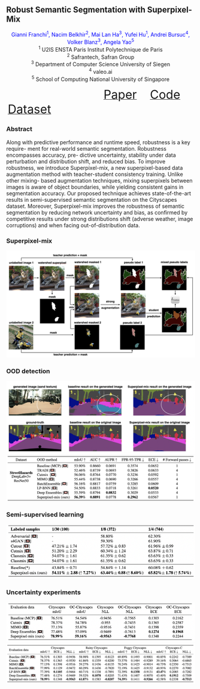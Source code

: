 ## Robust Semantic Segmentation with Superpixel-Mix

<center>
<font color=blue>Gianni Franchi<sup>1</sup>, Nacim Belkhir<sup>2</sup>, Mai Lan Ha<sup>3</sup>, Yufei Hu<sup>1</sup>, Andrei Bursuc<sup>4</sup>, Volker Blanz<sup>3</sup>, Angela Yao<sup>5</sup></font>
</center>
<center>
<sup>1</sup> U2IS ENSTA Paris Institut Polytechnique de Paris
</center>
<center>
<sup>2</sup> Safrantech, Safran Group
</center>
<center>
<sup>3</sup> Department of Computer Science University of Siegen
</center>
<center>
<sup>4</sup> valeo.ai
</center>
<center>
<sup>5</sup> School of Computing National University of Singapore
</center>

&nbsp; &nbsp; &nbsp; &nbsp; &nbsp; &nbsp; &nbsp; &nbsp; &nbsp; &nbsp; &nbsp; &nbsp; &nbsp; &nbsp; &nbsp; &nbsp; &nbsp; &nbsp; &nbsp; &nbsp; &nbsp; &nbsp; &nbsp; &nbsp; &nbsp; &nbsp; &nbsp; &nbsp; &nbsp; &nbsp; &nbsp; &nbsp; &nbsp; [<font size=6>Paper</font>](https://www.bmvc2021-virtualconference.com/assets/papers/0509.pdf) &nbsp; &nbsp; &nbsp; &nbsp; [<font size=6>Code</font>]( https://github.com/giannifranchi/deeplabv3-superpixelmix)&nbsp; &nbsp; &nbsp; &nbsp;[<font size=6>Dataset</font>](https://drive.google.com/file/d/1pKdlglcvsGseLzS1MX8SdjzQO2o1KZm6/view?usp=sharing)



### Abstract
Along with predictive performance and runtime speed, robustness is a key require- ment for real-world semantic segmentation. Robustness encompasses accuracy, pre- dictive uncertainty, stability under data perturbation and distribution shift, and reduced bias. To improve robustness, we introduce Superpixel-mix, a new superpixel-based data augmentation method with teacher-student consistency training. Unlike other mixing- based augmentation techniques, mixing superpixels between images is aware of object boundaries, while yielding consistent gains in segmentation accuracy. Our proposed technique achieves state-of-the-art results in semi-supervised semantic segmentation on the Cityscapes dataset. Moreover, Superpixel-mix improves the robustness of semantic segmentation by reducing network uncertainty and bias, as confirmed by competitive results under strong distributions shift (adverse weather, image corruptions) and when facing out-of-distribution data.

### Superpixel-mix
![](./images/backbone.png)

### OOD detection
![](./images/ood.png)
![](./images/ood_performance.png)

### Semi-supervised learning
![](./images/semi.png)

### Uncertainty experiments
![](./images/uncertainty_1.png)
![](./images/uncertainty_2.png)
